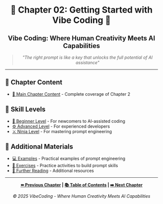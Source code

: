 <div align="center">

# 🚀 Chapter 02: Getting Started with Vibe Coding 🚀

</div>

<div align="center">

## Vibe Coding: Where Human Creativity Meets AI Capabilities

</div>

<div align="center">

> *"The right prompt is like a key that unlocks the full potential of AI assistance"*

</div>

---

## 📝 Chapter Content

- [📗 Main Chapter Content](Chapter_02_Main.md) - Complete coverage of Chapter 2

## 🎯 Skill Levels

- [🔰 Beginner Level](Chapter_02_Beginner.md) - For newcomers to AI-assisted coding
- [⚙️ Advanced Level](Chapter_02_Advanced.md) - For experienced developers
- [⚔️ Ninja Level](Chapter_02_Ninja.md) - For mastering prompt engineering

## 📁 Additional Materials

- [💻 Examples](./examples/) - Practical examples of prompt engineering
- [🏃 Exercises](./exercises/) - Practice activities to build prompt skills
- [📖 Further Reading](./Further_Reading.md) - Additional resources

---

<div align="center">

**[⬅️ Previous Chapter](../Chapter_01_The_Vibe_Coding_Revolution/Chapter_01_Main.md) | [📚 Table of Contents](../README.md) | [➡️ Next Chapter](../Chapter_03_Building_Real_Projects_with_AI_Assistance/Chapter_03_Main.md)**

</div>

<div align="center">

*© 2025 VibeCoding - Where Human Creativity Meets AI Capabilities*

</div>
